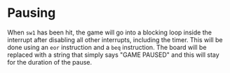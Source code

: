 # Pausing

When `sw1` has been hit, the game will go into a blocking loop inside the interrupt after disabling all other interrupts, including the timer.  This will be done using an `eor` instruction and a `beq` instruction.  The board will be replaced with a string that simply says "GAME PAUSED" and this will stay for the duration of the pause.